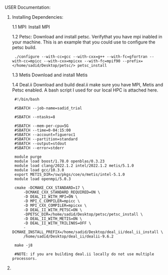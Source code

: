 USER Documentation:

1. Installing Dependencies:

    1.1 MPI:
    Install MPI

    1.2 Petsc:
        Download and install petsc. Verifythat you have mpi inabled in your machine. This is an example that you could use to configure the petsc build. 
        
        ./configure --with-cc=gcc --with-cxx=g++ --with-fc=gfortran --with-cc=mpicc --with-cxx=mpicxx --with-fc=mpif90 --prefix=</home/sadid/Desktop/petsc/> petsc_install

    1.3 Metis
        Download and install Metis

    1.4 Deal.ii
        Download and build deal.ii make sure you have MPI, Metis and Petsc enabled. A bash script I used for our local HPC is attached here. 

        #!/bin/bash

        #SBATCH --job-name=sadid_trial

        #SBATCH --ntasks=8

        #SBATCH --mem-per-cpu=5G
        #SBATCH --time=0-04:15:00
        #SBATCH --account=figueroc1
        #SBATCH --partition=standard
        #SBATCH --output=stdout
        #SBATCH --error=stderr

        module purge
        module load boost/1.78.0 openblas/0.3.23
        module load clang/2022.1.2 intel/2022.1.2 metis/5.1.0
        module load gcc/10.3.0
        export METIS_DIR=/sw/pkgs/coe/o/metis/intel-5.1.0
        module load openmpi/5.0.3

        cmake -DCMAKE_CXX_STANDARD=17 \
            -DCMAKE_CXX_STANDARD_REQUIRED=ON \
            -D DEAL_II_WITH_MPI=ON \
            -D MPI_C_COMPILER=mpicc \
            -D MPI_CXX_COMPILER=mpicxx \
            -D DEAL_II_WITH_PETSC=ON \
            -DPETSC_DIR=/home/sadid/Desktop/petsc/petsc_install \
            -D DEAL_II_WITH_METIS=ON \
            -D DEAL_II_WITH_TRILINOS=OFF \
            -DCMAKE_INSTALL_PREFIX=/home/sadid/Desktop/deal_ii/deal_ii_install \
            /home/sadid/Desktop/deal_ii/dealii-9.6.2

        make -j8 

        #NOTE: if you are building deal.ii locally do not use multiple processors. 

2. 
